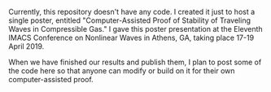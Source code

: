 Currently, this repository doesn't have any code. 
I created it just to host a single poster, entitled "Computer-Assisted Proof of Stability of Traveling Waves in Compressible Gas." 
I gave this poster presentation at the Eleventh IMACS Conference on Nonlinear Waves in Athens, GA, taking place 17-19 April 2019.

When we have finished our results and publish them, I plan to post some of the code here so that anyone can modify or build on it for their own computer-assisted proof.
